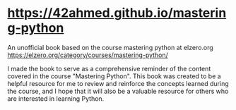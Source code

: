 # https://42ahmed.github.io/mastering-python
An unofficial book based on the course mastering python at elzero.org https://elzero.org/category/courses/mastering-python/  
  
I made the book to serve as a comprehensive reminder of the content covered in the course "Mastering Python". This book was created to be a helpful resource
for me to review and reinforce the concepts learned during the course, and I hope that it will also be a valuable resource for others who are interested
in learning Python.
